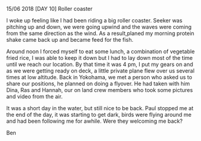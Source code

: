 
15/06 2018 [DAY 10] Roller coaster

I woke up feeling like I had been riding a big roller coaster. Seeker was pitching up and down, we were going upwind and the waves were coming from the same direction as the wind. As a result,planed my morning protein shake came back up and became feed for the fish.

Around noon I forced myself to eat some lunch, a combination of vegetable fried rice, I was able to keep it down but I had to lay down most of the time until we reach our location. By that time it was 4 pm, I put my gears on and as we were getting ready on deck, a little private plane flew over us several times at low altitude. Back in Yokohama, we met a person who asked us to share our positions, he planned on doing a flyover. He had taken with him Dina, Ras and Hannah, our on land crew members who took some pictures and video from the air.

It was a short day in the water, but still nice to be back. Paul stopped me at the end of the day, it was starting to get dark, birds were flying around me and had been following me for awhile. Were they welcoming me back?

Ben

